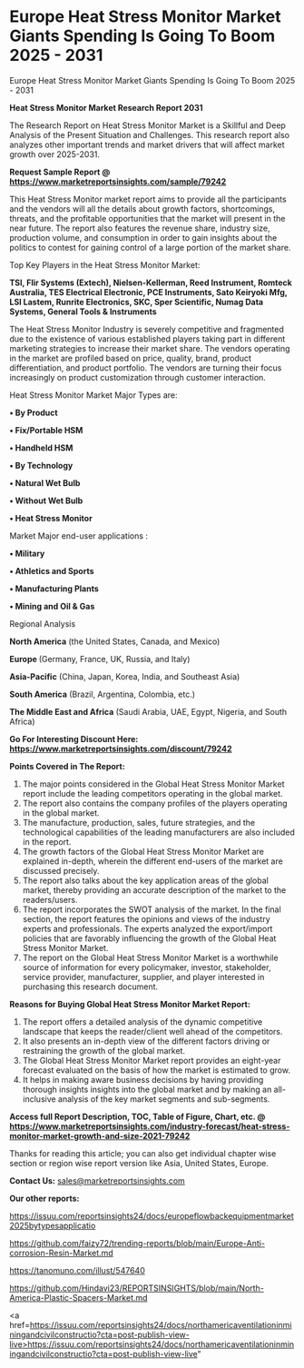 # Europe Heat Stress Monitor Market Giants Spending Is Going To Boom 2025 - 2031
Europe Heat Stress Monitor Market Giants Spending Is Going To Boom 2025 - 2031

<strong>Heat Stress Monitor Market Research Report 2031</strong>

The Research Report on Heat Stress Monitor Market is a Skillful and Deep Analysis of the Present Situation and Challenges. This research report also analyzes other important trends and market drivers that will affect market growth over 2025-2031.

<strong>Request Sample Report @ <a href=https://www.marketreportsinsights.com/sample/79242>https://www.marketreportsinsights.com/sample/79242</a></strong>

This Heat Stress Monitor market report aims to provide all the participants and the vendors will all the details about growth factors, shortcomings, threats, and the profitable opportunities that the market will present in the near future. The report also features the revenue share, industry size, production volume, and consumption in order to gain insights about the politics to contest for gaining control of a large portion of the market share.

Top Key Players in the Heat Stress Monitor Market:

<strong>TSI, Flir Systems (Extech), Nielsen-Kellerman, Reed Instrument, Romteck Australia, TES Electrical Electronic, PCE Instruments, Sato Keiryoki Mfg, LSI Lastem, Runrite Electronics, SKC, Sper Scientific, Numag Data Systems, General Tools & Instruments</strong>

The Heat Stress Monitor Industry is severely competitive and fragmented due to the existence of various established players taking part in different marketing strategies to increase their market share. The vendors operating in the market are profiled based on price, quality, brand, product differentiation, and product portfolio. The vendors are turning their focus increasingly on product customization through customer interaction.

Heat Stress Monitor Market Major Types are:

<strong>• By Product

• Fix/Portable HSM

• Handheld HSM

• By Technology

• Natural Wet Bulb

• Without Wet Bulb

• Heat Stress Monitor</strong>

Market Major end-user applications :

<strong>• Military

• Athletics and Sports

• Manufacturing Plants

• Mining and Oil & Gas</strong>

Regional Analysis

</u><strong><b>North America</b></strong> (the United States, Canada, and Mexico)

<strong><b>Europe </b></strong>(Germany, France, UK, Russia, and Italy)

<strong><b>Asia-Pacific</b></strong> (China, Japan, Korea, India, and Southeast Asia)

<strong><b>South America</b></strong> (Brazil, Argentina, Colombia, etc.)

<strong><b>The Middle East and Africa</b></strong> (Saudi Arabia, UAE, Egypt, Nigeria, and South Africa)

<strong>Go For Interesting Discount Here: <a href=https://www.marketreportsinsights.com/discount/79242>https://www.marketreportsinsights.com/discount/79242</a></strong>

<strong>Points Covered in The Report:</strong>
<ol>
  <li>The major points considered in the Global Heat Stress Monitor Market report include the leading competitors operating in the global market.</li>
  <li>The report also contains the company profiles of the players operating in the global market.</li>
  <li>The manufacture, production, sales, future strategies, and the technological capabilities of the leading manufacturers are also included in the report.</li>
  <li>The growth factors of the Global Heat Stress Monitor Market are explained in-depth, wherein the different end-users of the market are discussed precisely.</li>
  <li>The report also talks about the key application areas of the global market, thereby providing an accurate description of the market to the readers/users.</li>
  <li>The report incorporates the SWOT analysis of the market. In the final section, the report features the opinions and views of the industry experts and professionals. The experts analyzed the export/import policies that are favorably influencing the growth of the Global Heat Stress Monitor Market.</li>
  <li>The report on the Global Heat Stress Monitor Market is a worthwhile source of information for every policymaker, investor, stakeholder, service provider, manufacturer, supplier, and player interested in purchasing this research document.</li>
</ol>
<strong>Reasons for Buying Global Heat Stress Monitor Market Report:</strong>

<ol>
  <li>The report offers a detailed analysis of the dynamic competitive landscape that keeps the reader/client well ahead of the competitors.</li>
  <li>It also presents an in-depth view of the different factors driving or restraining the growth of the global market.</li>
  <li>The Global Heat Stress Monitor Market report provides an eight-year forecast evaluated on the basis of how the market is estimated to grow.</li>
  <li>It helps in making aware business decisions by having providing thorough insights insights into the global market and by making an all-inclusive analysis of the key market segments and sub-segments.</li>
</ol>
<strong>Access full Report Description, TOC, Table of Figure, Chart, etc. @ <a href=https://www.marketreportsinsights.com/industry-forecast/heat-stress-monitor-market-growth-and-size-2021-79242>https://www.marketreportsinsights.com/industry-forecast/heat-stress-monitor-market-growth-and-size-2021-79242</a></strong>


Thanks for reading this article; you can also get individual chapter wise section or region wise report version like Asia, United States, Europe.

<strong>Contact Us:</strong>
sales@marketreportsinsights.com

<strong>Our other reports:</strong>

<a href=https://issuu.com/reportsinsights24/docs/europeflowbackequipmentmarket2025bytypesapplicatio>https://issuu.com/reportsinsights24/docs/europeflowbackequipmentmarket2025bytypesapplicatio</a>

<a href=https://github.com/faizy72/trending-reports/blob/main/Europe-Anti-corrosion-Resin-Market.md>https://github.com/faizy72/trending-reports/blob/main/Europe-Anti-corrosion-Resin-Market.md</a>

<a href=https://tanomuno.com/illust/547640>https://tanomuno.com/illust/547640</a>

<a href=https://github.com/Hindavi23/REPORTSINSIGHTS/blob/main/North-America-Plastic-Spacers-Market.md>https://github.com/Hindavi23/REPORTSINSIGHTS/blob/main/North-America-Plastic-Spacers-Market.md</a>

<a href=https://issuu.com/reportsinsights24/docs/northamericaventilationinminingandcivilconstructio?cta=post-publish-view-live>https://issuu.com/reportsinsights24/docs/northamericaventilationinminingandcivilconstructio?cta=post-publish-view-live</a>"
